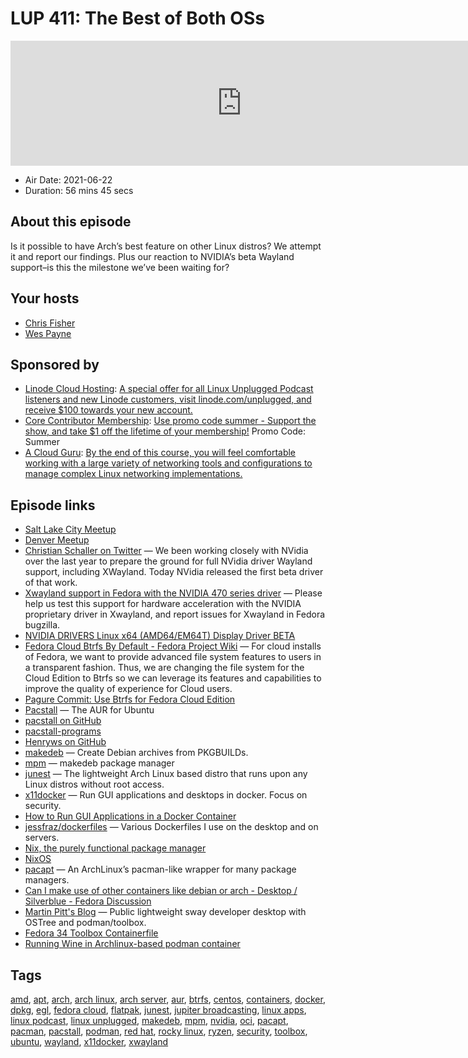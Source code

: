 # LUP 411: The Best of Both OSs

<iframe src="https://player.fireside.fm/v2/RUkczH-V+D0RFaxgJ?theme=dark" width="740" height="200" frameborder="0" scrolling="no"></iframe>

* Air Date: 2021-06-22
* Duration: 56 mins 45 secs

## About this episode

Is it possible to have Arch’s best feature on other Linux distros? We attempt it and report our findings. Plus our reaction to NVIDIA’s beta Wayland support–is this the milestone we’ve been waiting for?

## Your hosts
* [Chris Fisher](https://linuxunplugged.com/hosts/chrislas)
* [Wes Payne](https://linuxunplugged.com/hosts/wes)

## Sponsored by

  * [Linode Cloud Hosting](https://linode.com/unplugged): [A special offer for all Linux Unplugged Podcast listeners and new Linode customers, visit linode.com/unplugged, and receive $100 towards your new account. ](https://linode.com/unplugged)
  * [Core Contributor Membership](https://jupitersignal.memberful.com/checkout?plan=52946&coupon=summer): [Use promo code summer - Support the show, and take $1 off the lifetime of your membership!](https://jupitersignal.memberful.com/checkout?plan=52946&coupon=summer) Promo Code: Summer
  * [A Cloud Guru](https://linuxacademy.com/cp/modules/view/id/262/?utm_source=jupiter&utm_medium=cpc): [By the end of this course, you will feel comfortable working with a large variety of networking tools and configurations to manage complex Linux networking implementations.](https://linuxacademy.com/cp/modules/view/id/262/?utm_source=jupiter&utm_medium=cpc)



## Episode links

  * [Salt Lake City Meetup](https://www.meetup.com/jupiterbroadcasting/events/278854904/ "Salt Lake City Meetup")
  * [Denver Meetup](https://www.meetup.com/jupiterbroadcasting/events/278855088/ "Denver Meetup")
  * [Christian Schaller on Twitter](https://twitter.com/cfkschaller/status/1407354300225970179 "Christian Schaller on Twitter") — We been working closely with NVidia over the last year to prepare the ground for full NVidia driver Wayland support, including XWayland. Today NVidia released the first beta driver of that work.
  * [Xwayland support in Fedora with the NVIDIA 470 series driver](https://lists.fedoraproject.org/archives/list/desktop@lists.fedoraproject.org/thread/BBZVDNST67I2AQOCPSHKYAY6D5Z66JIP/ "Xwayland support in Fedora with the NVIDIA 470 series driver") — Please help us test this support for hardware acceleration with the NVIDIA proprietary driver in Xwayland, and report issues for Xwayland in Fedora bugzilla.
  * [NVIDIA DRIVERS Linux x64 (AMD64/EM64T) Display Driver BETA](https://www.nvidia.com/download/driverResults.aspx/176525/en-us "NVIDIA DRIVERS Linux x64 \(AMD64/EM64T\) Display Driver BETA")
  * [Fedora Cloud Btrfs By Default - Fedora Project Wiki](https://fedoraproject.org/wiki/Changes/FedoraCloudBtrfsByDefault "Fedora Cloud Btrfs By Default - Fedora Project Wiki") — For cloud installs of Fedora, we want to provide advanced file system features to users in a transparent fashion. Thus, we are changing the file system for the Cloud Edition to Btrfs so we can leverage its features and capabilities to improve the quality of experience for Cloud users.
  * [Pagure Commit: Use Btrfs for Fedora Cloud Edition](https://pagure.io/fedora-kickstarts/c/6de08b413c01d097ea6596e6140c2e719333eb14 "Pagure Commit: Use Btrfs for Fedora Cloud Edition")
  * [Pacstall](https://pacstall.dev/ "Pacstall") — The AUR for Ubuntu
  * [pacstall on GitHub](https://github.com/pacstall/pacstall "pacstall on GitHub")
  * [pacstall-programs](https://github.com/pacstall/pacstall-programs "pacstall-programs")
  * [Henryws on GitHub](https://github.com/Henryws "Henryws on GitHub")
  * [makedeb](https://github.com/hwittenborn/makedeb "makedeb") — Create Debian archives from PKGBUILDs.
  * [mpm](https://github.com/hwittenborn/mpm "mpm") — makedeb package manager
  * [junest](https://github.com/fsquillace/junest "junest") — The lightweight Arch Linux based distro that runs upon any Linux distros without root access.
  * [x11docker](https://github.com/mviereck/x11docker "x11docker") — Run GUI applications and desktops in docker. Focus on security.
  * [How to Run GUI Applications in a Docker Container](https://www.cloudsavvyit.com/10520/how-to-run-gui-applications-in-a-docker-container/ "How to Run GUI Applications in a Docker Container")
  * [jessfraz/dockerfiles](https://github.com/jessfraz/dockerfiles "jessfraz/dockerfiles") — Various Dockerfiles I use on the desktop and on servers.
  * [Nix, the purely functional package manager](https://github.com/NixOS/nix "Nix, the purely functional package manager")
  * [NixOS](https://nixos.org/ "NixOS")
  * [pacapt](https://github.com/icy/pacapt "pacapt") — An ArchLinux’s pacman-like wrapper for many package managers.
  * [Can I make use of other containers like debian or arch - Desktop / Silverblue - Fedora Discussion](https://discussion.fedoraproject.org/t/can-i-make-use-of-other-containers-like-debian-or-arch/25468/5 "Can I make use of other containers like debian or arch - Desktop / Silverblue - Fedora Discussion")
  * [Martin Pitt's Blog](https://piware.de/post/2020-12-13-ostree-sway/ "Martin Pitt's Blog") — Public lightweight sway developer desktop with OSTree and podman/toolbox.
  * [Fedora 34 Toolbox Containerfile](https://github.com/containers/toolbox/blob/main/images/fedora/f34/Containerfile "Fedora 34 Toolbox Containerfile")
  * [Running Wine in Archlinux-based podman container](https://www.reddit.com/r/archlinux/comments/jyvue5/running_wine_in_archlinuxbased_podman_container/ "Running Wine in Archlinux-based podman container")



## Tags

[amd](https://linuxunplugged.com/tags/amd), [apt](https://linuxunplugged.com/tags/apt), [arch](https://linuxunplugged.com/tags/arch), [arch linux](https://linuxunplugged.com/tags/arch%20linux), [arch server](https://linuxunplugged.com/tags/arch%20server), [aur](https://linuxunplugged.com/tags/aur), [btrfs](https://linuxunplugged.com/tags/btrfs), [centos](https://linuxunplugged.com/tags/centos), [containers](https://linuxunplugged.com/tags/containers), [docker](https://linuxunplugged.com/tags/docker), [dpkg](https://linuxunplugged.com/tags/dpkg), [egl](https://linuxunplugged.com/tags/egl), [fedora cloud](https://linuxunplugged.com/tags/fedora%20cloud), [flatpak](https://linuxunplugged.com/tags/flatpak), [junest](https://linuxunplugged.com/tags/junest), [jupiter broadcasting](https://linuxunplugged.com/tags/jupiter%20broadcasting), [linux apps](https://linuxunplugged.com/tags/linux%20apps), [linux podcast](https://linuxunplugged.com/tags/linux%20podcast), [linux unplugged](https://linuxunplugged.com/tags/linux%20unplugged), [makedeb](https://linuxunplugged.com/tags/makedeb), [mpm](https://linuxunplugged.com/tags/mpm), [nvidia](https://linuxunplugged.com/tags/nvidia), [oci](https://linuxunplugged.com/tags/oci), [pacapt](https://linuxunplugged.com/tags/pacapt), [pacman](https://linuxunplugged.com/tags/pacman), [pacstall](https://linuxunplugged.com/tags/pacstall), [podman](https://linuxunplugged.com/tags/podman), [red hat](https://linuxunplugged.com/tags/red%20hat), [rocky linux](https://linuxunplugged.com/tags/rocky%20linux), [ryzen](https://linuxunplugged.com/tags/ryzen), [security](https://linuxunplugged.com/tags/security), [toolbox](https://linuxunplugged.com/tags/toolbox), [ubuntu](https://linuxunplugged.com/tags/ubuntu), [wayland](https://linuxunplugged.com/tags/wayland), [x11docker](https://linuxunplugged.com/tags/x11docker), [xwayland](https://linuxunplugged.com/tags/xwayland)